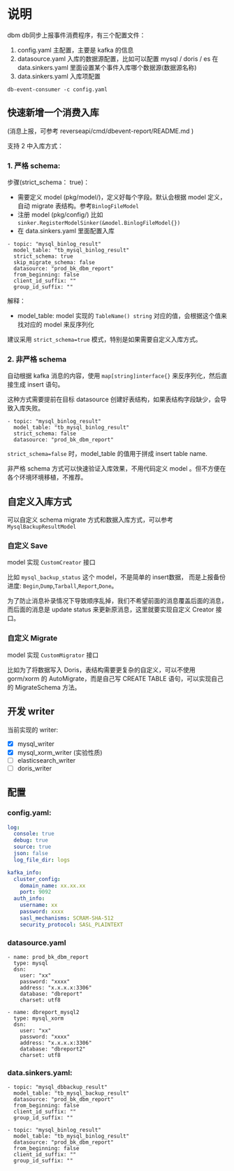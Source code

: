 # 说明

dbm db同步上报事件消费程序，有三个配置文件：
1. config.yaml
  主配置，主要是 kafka 的信息
2. datasource.yaml
  入库的数据源配置，比如可以配置 mysql / doris / es
  在 data.sinkers.yaml 里面设置某个事件入库哪个数据源(数据源名称)
3. data.sinkers.yaml
  入库项配置

```shell
db-event-consumer -c config.yaml
```

## 快速新增一个消费入库
(消息上报，可参考 reverseapi/cmd/dbevent-report/README.md )

支持 2 中入库方式：
### 1. 严格 schema:
步骤(strict_schema： true)：
- 需要定义 model (pkg/model/)，定义好每个字段。默认会根据 model 定义，自动 migrate 表结构。参考`BinlogFileModel`
- 注册 model (pkg/config/)
  比如 `sinker.RegisterModelSinker(&model.BinlogFileModel{})`
- 在 data.sinkers.yaml 里面配置入库
```
- topic: "mysql_binlog_result"
  model_table: "tb_mysql_binlog_result"
  strict_schema: true
  skip_migrate_schema: false
  datasource: "prod_bk_dbm_report"
  from_beginning: false
  client_id_suffix: ""
  group_id_suffix: ""
```

解释：
- model_table: model 实现的 `TableName() string` 对应的值，会根据这个值来找对应的 model 来反序列化

建议采用 `strict_schema=true` 模式，特别是如果需要自定义入库方式。

### 2. 非严格 schema
自动根据 kafka 消息的内容，使用 `map[string]interface{}` 来反序列化，然后直接生成 insert 语句。

这种方式需要提前在目标 datasource 创建好表结构，如果表结构字段缺少，会导致入库失败。

```
- topic: "mysql_binlog_result"
  model_table: "tb_mysql_binlog_result"
  strict_schema: false
  datasource: "prod_bk_dbm_report"
```
`strict_schema=false` 时，model_table 的值用于拼成 insert table name.

非严格 schema 方式可以快速验证入库效果，不用代码定义 model 。但不方便在各个环境环境移植，不推荐。

## 自定义入库方式
可以自定义 schema migrate 方式和数据入库方式，可以参考 `MysqlBackupResultModel`
### 自定义 Save
model 实现 `CustomCreator` 接口

比如 `mysql_backup_status` 这个 model，不是简单的 insert数据， 而是上报备份进度: `Begin`,`Dump`,`Tarball`,`Report`,`Done`。 

为了防止消息补录情况下导致顺序乱掉，我们不希望前面的消息覆盖后面的消息，而后面的消息是 update status 来更新原消息，这里就要实现自定义 Creator 接口。

### 自定义 Migrate
model 实现 `CustomMigrator` 接口

比如为了将数据写入 Doris，表结构需要更复杂的自定义，可以不使用 gorm/xorm 的 AutoMigrate，而是自己写 CREATE TABLE 语句，可以实现自己的 MigrateSchema 方法。

## 开发 writer
当前实现的 writer:
- [x] mysql_writer  
- [x] mysql_xorm_writer (实验性质)
- [ ] elasticsearch_writer  
- [ ] doris_writer  

## 配置

### config.yaml:
```yaml
log:
  console: true
  debug: true
  source: true
  json: false
  log_file_dir: logs

kafka_info:
  cluster_config:
    domain_name: xx.xx.xx
    port: 9092
  auth_info:
    username: xx
    password: xxxx
    sasl_mechanisms: SCRAM-SHA-512
    security_protocol: SASL_PLAINTEXT
```

### datasource.yaml
```
- name: prod_bk_dbm_report
  type: mysql
  dsn:
    user: "xx"
    password: "xxxx"
    address: "x.x.x.x:3306"
    database: "dbreport"
    charset: utf8

- name: dbreport_mysql2
  type: mysql_xorm
  dsn:
    user: "xx"
    password: "xxxx"
    address: "x.x.x.x:3306"
    database: "dbreport2"
    charset: utf8
```

### data.sinkers.yaml:
```
- topic: "mysql_dbbackup_result"
  model_table: "tb_mysql_backup_result"
  datasource: "prod_bk_dbm_report"
  from_beginning: false
  client_id_suffix: ""
  group_id_suffix: ""

- topic: "mysql_binlog_result"
  model_table: "tb_mysql_binlog_result"
  datasource: "prod_bk_dbm_report"
  from_beginning: false
  client_id_suffix: ""
  group_id_suffix: ""
```